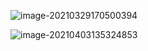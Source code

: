 ![image-20210329170500394](C:\Users\kukum\AppData\Roaming\Typora\typora-user-images\image-20210329170500394.png)

![image-20210403135324853](C:\Users\kukum\AppData\Roaming\Typora\typora-user-images\image-20210403135324853.png)